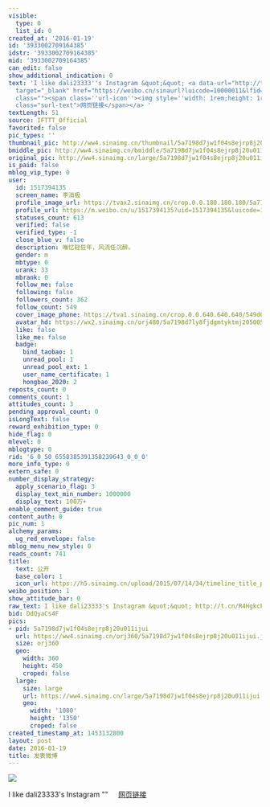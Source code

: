 ```yaml
---
visible:
  type: 0
  list_id: 0
created_at: '2016-01-19'
id: '3933002709164385'
idstr: '3933002709164385'
mid: '3933002709164385'
can_edit: false
show_additional_indication: 0
text: 'I like dali23333''s Instagram &quot;&quot; <a data-url="http://t.cn/R4HgkcF"
  target="_blank" href="https://weibo.cn/sinaurl?luicode=10000011&lfid=2304131517394135_-_WEIBO_SECOND_PROFILE_WEIBO&u=https%3A%2F%2Fwww.instagram.com%2Fp%2FBAtQeIFDcWq%2F"
  class=""><span class=''url-icon''><img style=''width: 1rem;height: 1rem'' src=''//h5.sinaimg.cn/upload/2015/09/25/3/timeline_card_small_web_default.png''></span><span
  class="surl-text">网页链接</span></a> '
textLength: 51
source: IFTTT_Official
favorited: false
pic_types: ''
thumbnail_pic: http://ww4.sinaimg.cn/thumbnail/5a7198d7jw1f04s8ejrp8j20u011ijui.jpg
bmiddle_pic: http://ww4.sinaimg.cn/bmiddle/5a7198d7jw1f04s8ejrp8j20u011ijui.jpg
original_pic: http://ww4.sinaimg.cn/large/5a7198d7jw1f04s8ejrp8j20u011ijui.jpg
is_paid: false
mblog_vip_type: 0
user:
  id: 1517394135
  screen_name: 李消极
  profile_image_url: https://tvax2.sinaimg.cn/crop.0.0.180.180.180/5a7198d7ly8fjdgmtyktmj20500500so.jpg?KID=imgbed,tva&Expires=1606399502&ssig=zHsrBiYTAN
  profile_url: https://m.weibo.cn/u/1517394135?uid=1517394135&luicode=10000011&lfid=2304131517394135_-_WEIBO_SECOND_PROFILE_WEIBO
  statuses_count: 613
  verified: false
  verified_type: -1
  close_blue_v: false
  description: 唯忆轻狂年，风流任沉醉。
  gender: m
  mbtype: 0
  urank: 33
  mbrank: 0
  follow_me: false
  following: false
  followers_count: 362
  follow_count: 549
  cover_image_phone: https://tva1.sinaimg.cn/crop.0.0.640.640.640/549d0121tw1egm1kjly3jj20hs0hsq4f.jpg
  avatar_hd: https://wx2.sinaimg.cn/orj480/5a7198d7ly8fjdgmtyktmj20500500so.jpg
  like: false
  like_me: false
  badge:
    bind_taobao: 1
    unread_pool: 1
    unread_pool_ext: 1
    user_name_certificate: 1
    hongbao_2020: 2
reposts_count: 0
comments_count: 1
attitudes_count: 3
pending_approval_count: 0
isLongText: false
reward_exhibition_type: 0
hide_flag: 0
mlevel: 0
mblogtype: 0
rid: '6_0_50_6558385391358239643_0_0_0'
more_info_type: 0
extern_safe: 0
number_display_strategy:
  apply_scenario_flag: 3
  display_text_min_number: 1000000
  display_text: 100万+
enable_comment_guide: true
content_auth: 0
pic_num: 1
alchemy_params:
  ug_red_envelope: false
mblog_menu_new_style: 0
reads_count: 741
title:
  text: 公开
  base_color: 1
  icon_url: https://h5.sinaimg.cn/upload/2015/07/14/34/timeline_title_public_default.png
weibo_position: 1
show_attitude_bar: 0
raw_text: I like dali23333's Instagram &quot;&quot; http://t.cn/R4HgkcF ​​​
bid: DdQyaCs4F
pics:
- pid: 5a7198d7jw1f04s8ejrp8j20u011ijui
  url: https://ww4.sinaimg.cn/orj360/5a7198d7jw1f04s8ejrp8j20u011ijui.jpg
  size: orj360
  geo:
    width: 360
    height: 450
    croped: false
  large:
    size: large
    url: https://ww4.sinaimg.cn/large/5a7198d7jw1f04s8ejrp8j20u011ijui.jpg
    geo:
      width: '1080'
      height: '1350'
      croped: false
created_timestamp_at: 1453132800
layout: post
date: 2016-01-19
title: 发表微博
---
```


![](http://ww4.sinaimg.cn/large/5a7198d7jw1f04s8ejrp8j20u011ijui.jpg)

I like dali23333's Instagram &quot;&quot; <a data-url="http://t.cn/R4HgkcF" target="_blank" href="https://weibo.cn/sinaurl?luicode=10000011&lfid=2304131517394135_-_WEIBO_SECOND_PROFILE_WEIBO&u=https%3A%2F%2Fwww.instagram.com%2Fp%2FBAtQeIFDcWq%2F" class=""><span class='url-icon'><img style='width: 1rem;height: 1rem' src='//h5.sinaimg.cn/upload/2015/09/25/3/timeline_card_small_web_default.png'></span><span class="surl-text">网页链接</span></a> 

